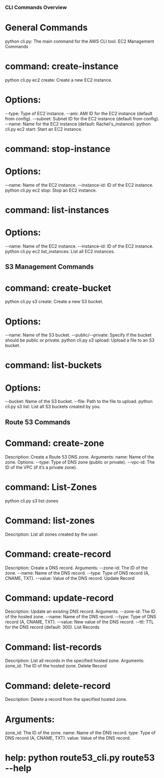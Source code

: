 ### CLI Commands Overview

# General Commands
python cli.py: The main command for the AWS CLI tool.
EC2 Management Commands

# command: create-instance
python cli.py ec2 create: Create a new EC2 instance.

# Options:
--type: Type of EC2 instance.
--ami: AMI ID for the EC2 instance (default from config).
--subnet: Subnet ID for the EC2 instance (default from config).
--name: Name for the EC2 instance (default: Rachel's_instance).
python cli.py ec2 start: Start an EC2 instance.

# command: stop-instance
# Options:
--name: Name of the EC2 instance.
--instance-id: ID of the EC2 instance.
python cli.py ec2 stop: Stop an EC2 instance.

# command: list-instances
# Options:
--name: Name of the EC2 instance.
--instance-id: ID of the EC2 instance.
python cli.py ec2 list_instances: List all EC2 instances.

## S3 Management Commands

# command: create-bucket
python cli.py s3 create: Create a new S3 bucket.

# Options:
--name: Name of the S3 bucket.
--public/--private: Specify if the bucket should be public or private.
python cli.py s3 upload: Upload a file to an S3 bucket.

# command: list-buckets
# Options:
--bucket: Name of the S3 bucket.
--file: Path to the file to upload.
python cli.py s3 list: List all S3 buckets created by you.

## Route 53 Commands

# Command: create-zone
Description: Create a Route 53 DNS zone.
Arguments:
name: Name of the zone.
Options:
--type: Type of DNS zone (public or private).
--vpc-id: The ID of the VPC (if it’s a private zone).

# command: List-Zones
python cli.py s3 list-zones

# Command: list-zones
Description: List all zones created by the user.

# Command: create-record
Description: Create a DNS record.
Arguments:
--zone-id: The ID of the zone.
--name: Name of the DNS record.
--type: Type of DNS record (A, CNAME, TXT).
--value: Value of the DNS record.
Update Record

# Command: update-record
Description: Update an existing DNS record.
Arguments:
--zone-id: The ID of the hosted zone.
--name: Name of the DNS record.
--type: Type of DNS record (A, CNAME, TXT).
--value: New value of the DNS record.
--ttl: TTL for the DNS record (default: 300).
List Records

# Command: list-records
Description: List all records in the specified hosted zone.
Arguments:
zone_id: The ID of the hosted zone.
Delete Record

# Command: delete-record
Description: Delete a record from the specified hosted zone.
# Arguments:
zone_id: The ID of the zone.
name: Name of the DNS record.
type: Type of DNS record (A, CNAME, TXT).
value: Value of the DNS record.


# help: python route53_cli.py route53 <command> --help
